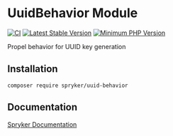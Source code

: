 # UuidBehavior Module
[![CI](https://github.com/spryker/uuid-behavior/workflows/CI/badge.svg?branch=master)](https://github.com/spryker/uuid-behavior/actions?query=workflow%3ACI+branch%3Amaster)
[![Latest Stable Version](https://poser.pugx.org/spryker/uuid-behavior/v/stable.svg)](https://packagist.org/packages/spryker/uuid-behavior)
[![Minimum PHP Version](https://img.shields.io/badge/php-%3E%3D%208.2-8892BF.svg)](https://php.net/)

Propel behavior for UUID key generation

## Installation

```
composer require spryker/uuid-behavior
```

## Documentation

[Spryker Documentation](https://docs.spryker.com)
